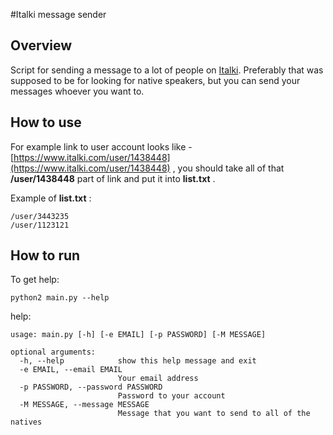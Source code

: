 #Italki message sender

## Overview
Script for sending a message to a lot of people on [Italki](https://www.italki.com/home). Preferably that was supposed to be for looking for native speakers, but you can send your messages whoever you want to.

## How to use
For example link to user account looks like - [https://www.italki.com/user/1438448](https://www.italki.com/user/1438448) , you should take all of that **/user/1438448** part of link and put it into **list.txt** .

Example of **list.txt** :
```
/user/3443235
/user/1123121
```

## How to run
To get help:
```
python2 main.py --help
```
help:
```
usage: main.py [-h] [-e EMAIL] [-p PASSWORD] [-M MESSAGE]

optional arguments:
  -h, --help            show this help message and exit
  -e EMAIL, --email EMAIL
                        Your email address
  -p PASSWORD, --password PASSWORD
                        Password to your account
  -M MESSAGE, --message MESSAGE
                        Message that you want to send to all of the natives
```
